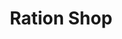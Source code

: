 ---
title: "Ration Shop"
url: /parappanangadi/ration-shop-chamravattam-tirur-kozhikkode-road/
shop: Lebensmittel
---